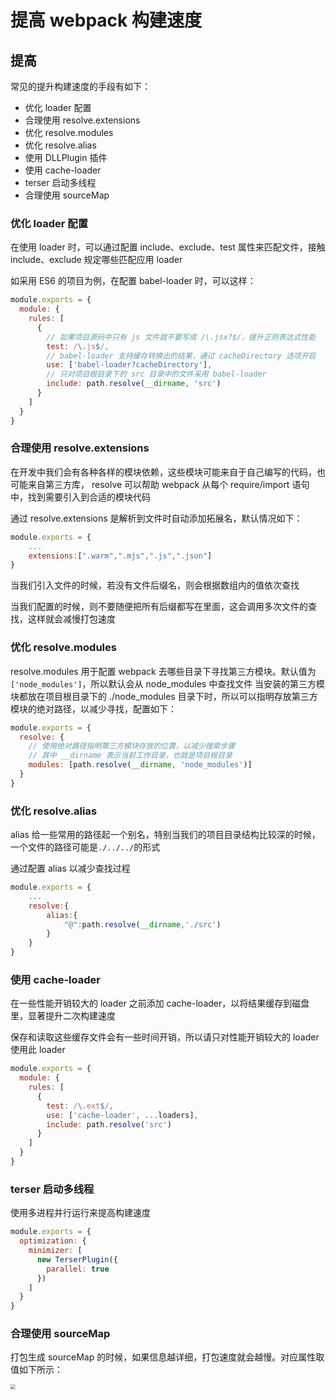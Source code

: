 # 提高 webpack 构建速度 [](#提高webpack构建速度)

## 提高 [](#提高)

常见的提升构建速度的手段有如下：

- 优化 loader 配置
- 合理使用 resolve.extensions
- 优化 resolve.modules
- 优化 resolve.alias
- 使用 DLLPlugin 插件
- 使用 cache-loader
- terser 启动多线程
- 合理使用 sourceMap

### 优化 loader 配置

在使用 loader 时，可以通过配置 include、exclude、test 属性来匹配文件，接触 include、exclude 规定哪些匹配应用 loader

如采用 ES6 的项目为例，在配置 babel-loader 时，可以这样：

```js
module.exports = {
  module: {
    rules: [
      {
        // 如果项目源码中只有 js 文件就不要写成 /\.jsx?$/，提升正则表达式性能
        test: /\.js$/,
        // babel-loader 支持缓存转换出的结果，通过 cacheDirectory 选项开启
        use: ['babel-loader?cacheDirectory'],
        // 只对项目根目录下的 src 目录中的文件采用 babel-loader
        include: path.resolve(__dirname, 'src')
      }
    ]
  }
}
```

### 合理使用 resolve.extensions

在开发中我们会有各种各样的模块依赖，这些模块可能来自于自己编写的代码，也可能来自第三方库， resolve 可以帮助 webpack 从每个 require/import 语句中，找到需要引入到合适的模块代码

通过 resolve.extensions 是解析到文件时自动添加拓展名，默认情况如下：

```js
module.exports = {
    ...
    extensions:[".warm",".mjs",".js",".json"]
}
```

当我们引入文件的时候，若没有文件后缀名，则会根据数组内的值依次查找

当我们配置的时候，则不要随便把所有后缀都写在里面，这会调用多次文件的查找，这样就会减慢打包速度

### 优化 resolve.modules

resolve.modules 用于配置 webpack 去哪些目录下寻找第三方模块。默认值为`['node_modules']`，所以默认会从 node_modules 中查找文件 当安装的第三方模块都放在项目根目录下的 ./node_modules 目录下时，所以可以指明存放第三方模块的绝对路径，以减少寻找，配置如下：

```js
module.exports = {
  resolve: {
    // 使用绝对路径指明第三方模块存放的位置，以减少搜索步骤
    // 其中 __dirname 表示当前工作目录，也就是项目根目录
    modules: [path.resolve(__dirname, 'node_modules')]
  }
}
```

### 优化 resolve.alias

alias 给一些常用的路径起一个别名，特别当我们的项目目录结构比较深的时候，一个文件的路径可能是`./../../`的形式

通过配置 alias 以减少查找过程

```js
module.exports = {
    ...
    resolve:{
        alias:{
            "@":path.resolve(__dirname,'./src')
        }
    }
}
```

### 使用 cache-loader

在一些性能开销较大的 loader 之前添加 cache-loader，以将结果缓存到磁盘里，显著提升二次构建速度

保存和读取这些缓存文件会有一些时间开销，所以请只对性能开销较大的 loader 使用此 loader

```js
module.exports = {
  module: {
    rules: [
      {
        test: /\.ext$/,
        use: ['cache-loader', ...loaders],
        include: path.resolve('src')
      }
    ]
  }
}
```

### terser 启动多线程

使用多进程并行运行来提高构建速度

```js
module.exports = {
  optimization: {
    minimizer: [
      new TerserPlugin({
        parallel: true
      })
    ]
  }
}
```

### 合理使用 sourceMap

打包生成 sourceMap 的时候，如果信息越详细，打包速度就会越慢。对应属性取值如下所示：

<img src="/webpack/construct1.png" style="zoom:50%" />
